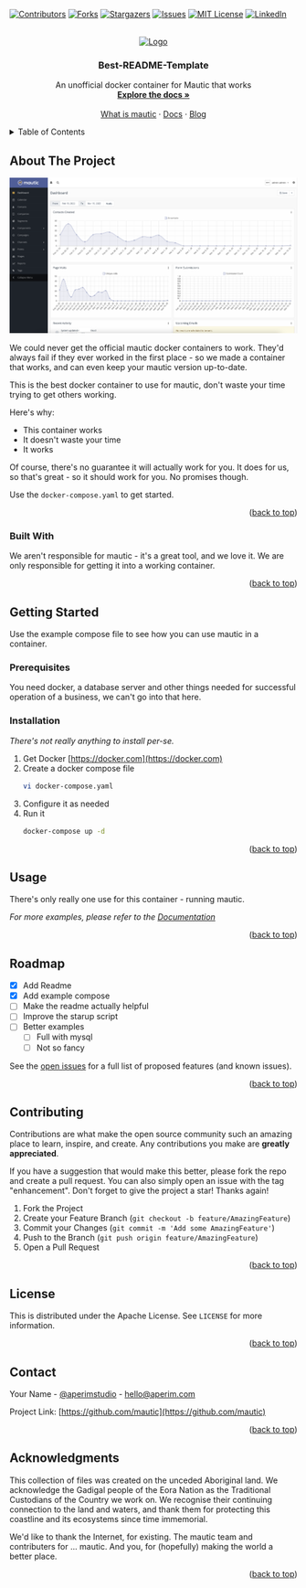 <div id="top"></div>
<!--
*** Thanks for checking out the Best-README-Template. If you have a suggestion
*** that would make this better, please fork the repo and create a pull request
*** or simply open an issue with the tag "enhancement".
*** Don't forget to give the project a star!
*** Thanks again! Now go create something AMAZING! :D
-->

<!-- PROJECT SHIELDS -->
<!--
*** I'm using markdown "reference style" links for readability.
*** Reference links are enclosed in brackets [ ] instead of parentheses ( ).
*** See the bottom of this document for the declaration of the reference variables
*** for contributors-url, forks-url, etc. This is an optional, concise syntax you may use.
*** https://www.markdownguide.org/basic-syntax/#reference-style-links
-->

[![Contributors][contributors-shield]][contributors-url]
[![Forks][forks-shield]][forks-url]
[![Stargazers][stars-shield]][stars-url]
[![Issues][issues-shield]][issues-url]
[![MIT License][license-shield]][license-url]
[![LinkedIn][linkedin-shield]][linkedin-url]

<!-- PROJECT LOGO -->
<br />
<div align="center">
  <a href="https://www.mautic.org/">
    <img src="https://www.mautic.org/themes/custom/mauticorg_base/logo.svg" alt="Logo" width="80" height="80">
  </a>

  <h3 align="center">Best-README-Template</h3>

  <p align="center">
    An unofficial docker container for Mautic that works
    <br />
    <a href="https://github.com/aperim/docker-mautic"><strong>Explore the docs »</strong></a>
    <br />
    <br />
    <a href="https://www.mautic.org/what-is-mautic">What is mautic</a>
    ·
    <a href="https://docs.mautic.org/en">Docs</a>
    ·
    <a href="https://www.mautic.org/blog">Blog</a>
  </p>
</div>

<!-- TABLE OF CONTENTS -->
<details>
  <summary>Table of Contents</summary>
  <ol>
    <li>
      <a href="#about-the-project">About The Project</a>
      <ul>
        <li><a href="#built-with">Built With</a></li>
      </ul>
    </li>
    <li>
      <a href="#getting-started">Getting Started</a>
      <ul>
        <li><a href="#prerequisites">Prerequisites</a></li>
        <li><a href="#installation">Installation</a></li>
      </ul>
    </li>
    <li><a href="#usage">Usage</a></li>
    <li><a href="#roadmap">Roadmap</a></li>
    <li><a href="#contributing">Contributing</a></li>
    <li><a href="#license">License</a></li>
    <li><a href="#contact">Contact</a></li>
    <li><a href="#acknowledgments">Acknowledgments</a></li>
  </ol>
</details>

<!-- ABOUT THE PROJECT -->

## About The Project

[![Product Name Screen Shot][product-screenshot]](https://mautic.org)

We could never get the official mautic docker containers to work. They'd always fail if they ever worked in the first place - so we made a container that works, and can even keep your mautic version up-to-date.

This is the best docker container to use for mautic, don't waste your time trying to get others working.

Here's why:

- This container works
- It doesn't waste your time
- It works

Of course, there's no guarantee it will actually work for you. It does for us, so that's great - so it should work for you. No promises though.

Use the `docker-compose.yaml` to get started.

<p align="right">(<a href="#top">back to top</a>)</p>

### Built With

We aren't responsible for mautic - it's a great tool, and we love it. We are only responsible for getting it into a working container.

<p align="right">(<a href="#top">back to top</a>)</p>

<!-- GETTING STARTED -->

## Getting Started

Use the example compose file to see how you can use mautic in a container.

### Prerequisites

You need docker, a database server and other things needed for successful operation of a business, we can't go into that here.

### Installation

_There's not really anything to install per-se._

1. Get Docker [https://docker.com](https://docker.com)
2. Create a docker compose file
   ```sh
   vi docker-compose.yaml
   ```
3. Configure it as needed
4. Run it
   ```sh
   docker-compose up -d
   ```

<p align="right">(<a href="#top">back to top</a>)</p>

<!-- USAGE EXAMPLES -->

## Usage

There's only really one use for this container - running mautic.

_For more examples, please refer to the [Documentation](https://mautic.org)_

<p align="right">(<a href="#top">back to top</a>)</p>

<!-- ROADMAP -->

## Roadmap

- [x] Add Readme
- [x] Add example compose
- [ ] Make the readme actually helpful
- [ ] Improve the starup script
- [ ] Better examples
  - [ ] Full with mysql
  - [ ] Not so fancy

See the [open issues](https://github.com/aperim/docker-mautic/issues) for a full list of proposed features (and known issues).

<p align="right">(<a href="#top">back to top</a>)</p>

<!-- CONTRIBUTING -->

## Contributing

Contributions are what make the open source community such an amazing place to learn, inspire, and create. Any contributions you make are **greatly appreciated**.

If you have a suggestion that would make this better, please fork the repo and create a pull request. You can also simply open an issue with the tag "enhancement".
Don't forget to give the project a star! Thanks again!

1. Fork the Project
2. Create your Feature Branch (`git checkout -b feature/AmazingFeature`)
3. Commit your Changes (`git commit -m 'Add some AmazingFeature'`)
4. Push to the Branch (`git push origin feature/AmazingFeature`)
5. Open a Pull Request

<p align="right">(<a href="#top">back to top</a>)</p>

<!-- LICENSE -->

## License

This is distributed under the Apache License. See `LICENSE` for more information.

<p align="right">(<a href="#top">back to top</a>)</p>

<!-- CONTACT -->

## Contact

Your Name - [@aperimstudio](https://twitter.com/aperimstudio) - hello@aperim.com

Project Link: [https://github.com/mautic](https://github.com/mautic)

<p align="right">(<a href="#top">back to top</a>)</p>

<!-- ACKNOWLEDGMENTS -->

## Acknowledgments

This collection of files was created on the unceded Aboriginal land. We acknowledge the Gadigal people of the Eora Nation as the Traditional Custodians of the Country we work on. We recognise their continuing connection to the land and waters, and thank them for protecting this coastline and its ecosystems since time immemorial.

We'd like to thank the Internet, for existing. The mautic team and contributers for ... mautic. And you, for (hopefully) making the world a better place.

<p align="right">(<a href="#top">back to top</a>)</p>

<!-- MARKDOWN LINKS & IMAGES -->
<!-- https://www.markdownguide.org/basic-syntax/#reference-style-links -->
[contributors-shield]: https://img.shields.io/github/contributors/aperim/docker-mautic.svg?style=for-the-badge
[contributors-url]: https://github.com/aperim/docker-mautic/graphs/contributors
[forks-shield]: https://img.shields.io/github/forks/aperim/docker-mautic.svg?style=for-the-badge
[forks-url]: https://github.com/aperim/docker-mautic/network/members
[stars-shield]: https://img.shields.io/github/stars/aperim/docker-mautic.svg?style=for-the-badge
[stars-url]: https://github.com/aperim/docker-mautic/stargazers
[issues-shield]: https://img.shields.io/github/issues/aperim/docker-mautic.svg?style=for-the-badge
[issues-url]: https://github.com/aperim/docker-mautic/issues
[license-shield]: https://img.shields.io/github/license/aperim/docker-mautic.svg?style=for-the-badge
[license-url]: https://github.com/aperim/docker-mautic/blob/master/LICENSE.txt
[linkedin-shield]: https://img.shields.io/badge/-LinkedIn-black.svg?style=for-the-badge&logo=linkedin&colorB=555
[linkedin-url]: https://linkedin.com/in/othneildrew
[product-screenshot]: images/mautic_screenshot.png
